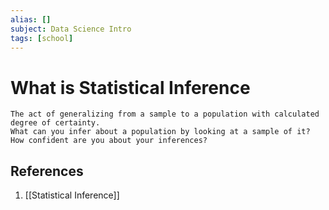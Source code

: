 ```yaml
---
alias: []
subject: Data Science Intro
tags: [school]
---
```

# What is Statistical Inference

```ad-note
The act of generalizing from a sample to a population with calculated degree of certainty.
What can you infer about a population by looking at a sample of it? How confident are you about your inferences?
```

## References
1. [[Statistical Inference]]